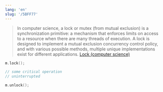 ```yaml
---
lang: 'en'
slug: '/5BFF77'
---
```


> In computer science, a lock or mutex (from mutual exclusion) is a synchronization primitive: a mechanism that enforces limits on access to a resource when there are many threads of execution. A lock is designed to implement a mutual exclusion concurrency control policy, and with various possible methods, multiple unique implementations exist for different applications. [Lock (computer science)](<https://en.wikipedia.org/wiki/Lock_(computer_science)>)

```cpp
m.lock();

// some critical operation
// uninterrupted

m.unlock();
```
